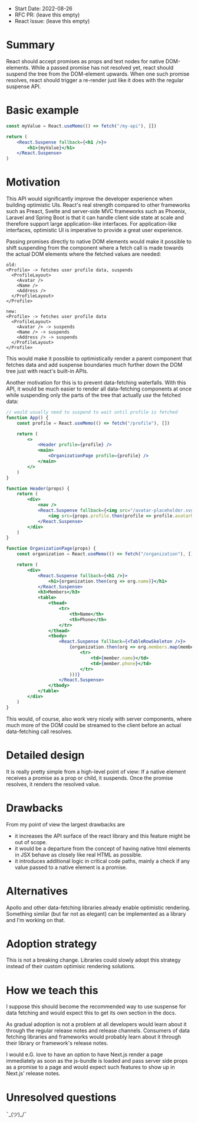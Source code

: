 - Start Date: 2022-08-26
- RFC PR: (leave this empty)
- React Issue: (leave this empty)

# Summary

React should accept promises as props and text nodes for native DOM-elements.
While a passed promise has not resolved yet, react should suspend the tree from the DOM-element upwards.
When one such promise resolves, react should trigger a re-render just like it
does with the regular suspense API.

# Basic example

```jsx
const myValue = React.useMemo(() => fetch("/my-api"), [])

return (
    <React.Suspense fallback={<h1 />}>
        <h1>{myValue}</h1>
    </React.Suspense>
)
```

# Motivation

This API would significantly improve the developer experience when building
optimistic UIs. React's real strength compared to other frameworks such as Preact,
Svelte and server-side MVC frameworks such as Phoenix, Laravel and Spring Boot
is that it can handle client side state at scale and therefore support
large application-like interfaces. For application-like interfaces, optimistic UI is
imperative to provide a great user experience.

Passing promises directly to native DOM elements would make it possible to shift
suspending from the component where a fetch call is made towards the actual DOM elements
where the fetched values are needed:
```
old:
<Profile> -> fetches user profile data, suspends
  <ProfileLayout>
    <Avatar />
    <Name />
    <Address />
  </ProfileLayout>
</Profile>

new:
<Profile> -> fetches user profile data
  <ProfileLayout>
    <Avatar /> -> suspends
    <Name /> -> suspends
    <Address /> -> suspends
  </ProfileLayout>
</Profile>
```
This would make it possible to optimistically render a parent component that fetches data
and add suspense boundaries much further down the DOM tree just with react's built-in APIs.

Another motivation for this is to prevent data-fetching waterfalls. With this API, it would
be much easier to render all data-fetching components at once while suspending only the
parts of the tree that actually _use_ the fetched data:

```jsx
// would usually need to suspend to wait until profile is fetched
function App() {
    const profile = React.useMemo(() => fetch("/profile"), [])

    return (
        <>
            <Header profile={profile} />
            <main>
                <OrganizationPage profile={profile} />
            </main>
        </>
    )
}

function Header(props) {
    return (
        <div>
            <nav />
            <React.Suspense fallback={<img src="/avatar-placeholder.svg" />}>
                <img src={props.profile.then(profile => profile.avatarUrl)} />
            </React.Suspense>
        </div>
    )
}

function OrganizationPage(props) {
    const organization = React.useMemo(() => fetch("/organization"), [])

    return (
        <div>
            <React.Suspense fallback={<h1 />}>
                <h1>{organization.then(org => org.name)}</h1>
            </React.Suspense>
            <h3>Members</h3>
            <table>
                <thead>
                    <tr>
                        <th>Name</th>
                        <th>Phone</th>
                    </tr>
                </thead>
                <tbody>
                    <React.Suspense fallback={<TableRowSkeleton />}>
                        {organization.then(org => org.members.map(member => (
                            <tr>
                                <td>{member.name}</td>
                                <td>{member.phone}</td>
                            </tr>
                        )))}
                    </React.Suspense>
                </tbody>
            </table>
        </div>
    )
}
```

This would, of course, also work very nicely with server components, where much more of the DOM could
be streamed to the client before an actual data-fetching call resolves.


# Detailed design

It is really pretty simple from a high-level point of view:
If a native element receives a promise as a prop or child, it suspends.
Once the promise resolves, it renders the resolved value.


# Drawbacks

From my point of view the largest drawbacks are
* it increases the API surface of the react library and this feature might be out of scope.
* it would be a departure from the concept of having native html elements in JSX behave as closely like
  real HTML as possible.
* it introduces additional logic in critical code paths, mainly a check if any value passed to
  a native element is a promise.

# Alternatives

Apollo and other data-fetching libraries already enable optimistic rendering.
Something similar (but far not as elegant) can be implemented as a library and I'm working on that.

# Adoption strategy

This is not a breaking change. Libraries could slowly adopt this strategy instead
of their custom optimisic rendering solutions.

# How we teach this

I suppose this should become the recommended way to use suspense for data fetching and
would expect this to get its own section in the docs.

As gradual adoption is not a problem at all developers would learn about it through the
regular release notes and release channels. Consumers of data fetching libraries and frameworks
would probably learn about it through their library or framework's release notes.

I would e.G. love to have an option to have Next.js render a page immediately as soon as the
js-bundle is loaded and pass server side props as a promise to a page and would expect such features
to show up in Next.js' release notes.

# Unresolved questions
¯\_(ツ)_/¯
